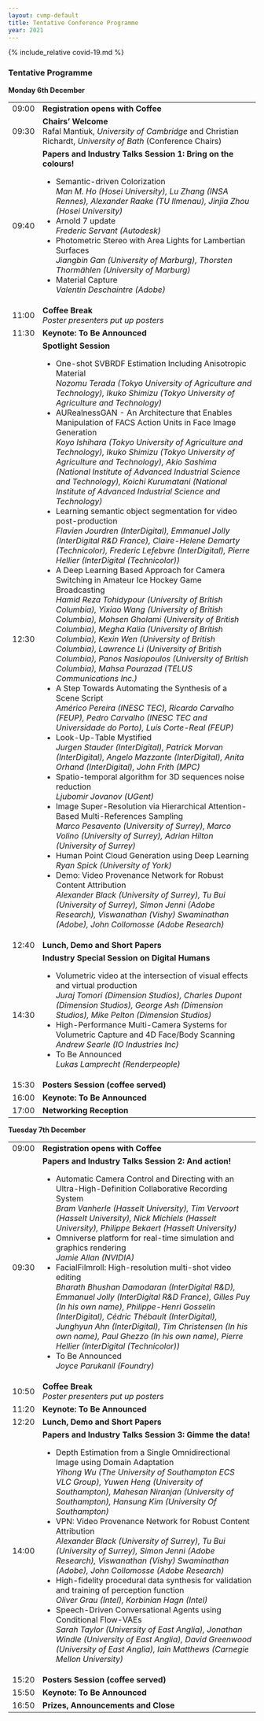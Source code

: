 ```yaml
---
layout: cvmp-default
title: Tentative Conference Programme
year: 2021
---
```


{% include_relative covid-19.md %}

### Tentative Programme ###

<div class="col-12 col-sm-12 col-lg-12">
	<a name="monday"></a>
	<div class="panel panel-default">
		<div class="panel-heading"><b>Monday 6th December</b></div>
		<table class="table table-striped">
			<tr>
				<td>09:00</td>
				<td><b>Registration opens with Coffee</b></td>
			</tr>
			<tr>
				<td>09:30</td>
				<td><b>Chairs’ Welcome</b><br/>Rafal Mantiuk, <i>University of Cambridge</i> and Christian Richardt, <i>University of Bath</i> (Conference Chairs)</td>
			</tr>
			<tr>
				<td>09:40</td>
				<td><b>Papers and Industry Talks Session 1: Bring on the colours!</b><br/><!--<i>To be confirmed (Chair)</i><br/>-->
					<ul>
						<li>Semantic-driven Colorization<br/><i>Man M. Ho (Hosei University), Lu Zhang (INSA Rennes), Alexander Raake (TU Ilmenau), Jinjia Zhou (Hosei University)</i></li>
						<li>Arnold 7 update<br/><i>Frederic Servant (Autodesk)</i></li>
						<li>Photometric Stereo with Area Lights for Lambertian Surfaces<br/><i>Jiangbin Gan (University of Marburg), Thorsten Thormählen (University of Marburg)</i></li>
						<li>Material Capture<br/><i>Valentin Deschaintre (Adobe)</i></li>
					</ul>
				</td>
			</tr>
			<tr>
				<td>11:00</td>
				<td><b>Coffee Break</b><br/><i>Poster presenters put up posters</i></td>
			</tr>	
			<tr>
				<td>11:30</td><td><a><b>Keynote: To Be Announced</b></a><br/></td>
			</tr>
			<tr>
				<td>12:30</td>
				<td><b>Spotlight Session</b><br/>
					<ul>
						<li>One-shot SVBRDF Estimation Including Anisotropic Material<br/><i>Nozomu Terada (Tokyo University of Agriculture and Technology), Ikuko Shimizu (Tokyo University of Agriculture and Technology)</i></li>
						<li>AURealnessGAN - An Architecture that Enables Manipulation of FACS Action Units in Face Image Generation<br/><i>Koyo Ishihara (Tokyo University of Agriculture and Technology), Ikuko Shimizu (Tokyo University of Agriculture and Technology), Akio Sashima (National Institute of Advanced Industrial Science and Technology), Koichi Kurumatani (National Institute of Advanced Industrial Science and Technology)</i></li>
						<li>Learning semantic object segmentation for video post-production<br/><i>Flavien Jourdren (InterDigital), Emmanuel Jolly (InterDigital R&D France), Claire-Helene Demarty (Technicolor), Frederic Lefebvre (InterDigital), Pierre Hellier (InterDigital (Technicolor))</i></li>
						<li>A Deep Learning Based Approach for Camera Switching in Amateur Ice Hockey Game Broadcasting<br/><i>Hamid Reza Tohidypour (University of British Columbia), Yixiao Wang (University of British Columbia), Mohsen Gholami (University of British Columbia), Megha Kalia (University of British Columbia), Kexin Wen (University of British Columbia), Lawrence Li (University of British Columbia), Panos Nasiopoulos (University of British Columbia), Mahsa Pourazad (TELUS Communications Inc.)</i></li>
						<li>A Step Towards Automating the Synthesis of a Scene Script<br/><i>Américo Pereira (INESC TEC), Ricardo Carvalho (FEUP), Pedro Carvalho (INESC TEC and Universidade do Porto), Luís Corte-Real (FEUP)</i></li>
						<li>Look-Up-Table Mystified<br/><i>Jurgen Stauder (InterDigital), Patrick Morvan (InterDigital), Angelo Mazzante (InterDigital), Anita Orhand (InterDigital), John Frith (MPC)</i></li>
						<li>Spatio-temporal algorithm for 3D sequences noise reduction<br/><i>Ljubomir Jovanov (UGent)</i></li>
						<li>Image Super-Resolution via Hierarchical Attention-Based Multi-References Sampling<br/><i>Marco Pesavento (University of Surrey), Marco Volino (University of Surrey), Adrian Hilton (University of Surrey)</i></li>
						<li>Human Point Cloud Generation using Deep Learning<br/><i>Ryan Spick (University of York)</i></li>
						<li>Demo: Video Provenance Network for Robust Content Attribution<br/><i>Alexander Black (University of Surrey), Tu Bui (University of Surrey), Simon Jenni (Adobe Research), Viswanathan (Vishy) Swaminathan (Adobe), John Collomosse (Adobe Research)</i></li>
					</ul>
				</td>
			</tr>
			<tr>
				<td>12:40</td>
				<td><b>Lunch, Demo and Short Papers</b></td>
			</tr>
			<tr>
				<td>14:30</td>
				<td><b>Industry Special Session on Digital Humans</b><br/>
					<ul>
						<li>Volumetric video at the intersection of visual effects and virtual production<br/><i>Juraj Tomori (Dimension Studios), Charles Dupont (Dimension Studios), George Ash (Dimension Studios), Mike Pelton (Dimension Studios)</i></li>
						<li>High-Performance Multi-Camera Systems for Volumetric Capture and 4D Face/Body Scanning<br/><i>Andrew Searle (IO Industries Inc)</i></li>
						<li>To Be Announced<br/><i>Lukas Lamprecht (Renderpeople)</i></li>						
					</ul>
				</td>
			</tr>		
			<tr>
				<td>15:30</td>
				<td><b>Posters Session (coffee served)</b></td>
			</tr>	
			<tr>
				<td>16:00</td><td><a><b>Keynote: To Be Announced</b></a><br/></td>
			</tr>
			<tr>
				<td>17:00</td>
				<td><b>Networking Reception</b></td>
			</tr>
		</table>
	</div>
	<a name="tuesday"></a>
	<div class="panel panel-default">
		<div class="panel-heading"><b>Tuesday 7th December</b></div>
		<table class="table table-striped">
			<tr>
				<td>09:00</td>
				<td><b>Registration opens with Coffee</b></td>
			</tr>
			<tr>
				<td>09:30</td>
				<td><b>Papers and Industry Talks Session 2: And action!</b><br/>
					<ul>
						<li>Automatic Camera Control and Directing with an Ultra-High-Definition Collaborative Recording System<br/><i>Bram Vanherle (Hasselt University), Tim Vervoort (Hasselt University), Nick Michiels (Hasselt University), Philippe Bekaert (Hasselt University)</i></li>
						<li>Omniverse platform for real-time simulation and graphics rendering<br/><i>Jamie Allan (NVIDIA)</i></li>
						<li>FacialFilmroll: High-resolution multi-shot video editing<br/><i>Bharath Bhushan Damodaran (InterDigital R&D), Emmanuel Jolly (InterDigital R&D France), Gilles Puy (In his own name), Philippe-Henri Gosselin (InterDigital), Cédric Thébault (InterDigital), Junghyun Ahn (InterDigital), Tim Christensen (In his own name), Paul Ghezzo (In his own name), Pierre Hellier (InterDigital (Technicolor))</i></li>
						<li>To Be Announced<br/><i>Joyce Parukanil (Foundry)</i></li>
					</ul>
				</td>
			</tr>
			<tr>
				<td>10:50</td>
				<td><b>Coffee Break</b><br/><i>Poster presenters put up posters</i></td>
			</tr>	
			<tr>
				<td>11:20</td><td><a><b>Keynote: To Be Announced</b></a><br/></td>
			</tr>
			<tr>
				<td>12:20</td>
				<td><b>Lunch, Demo and Short Papers</b></td>
			</tr>
			<tr>
				<td>14:00</td>
				<td><b>Papers and Industry Talks Session 3: Gimme the data!</b><br/>
					<ul>
						<li>Depth Estimation from a Single Omnidirectional Image using Domain Adaptation<br/><i>Yihong Wu (The University of Southampton ECS VLC Group), Yuwen Heng (University of Southampton), Mahesan Niranjan (University of Southampton), Hansung Kim (University Of Southampton)</i></li>
						<li>VPN: Video Provenance Network for Robust Content Attribution<br/><i>Alexander Black (University of Surrey), Tu Bui (University of Surrey), Simon Jenni (Adobe Research), Viswanathan (Vishy) Swaminathan (Adobe), John Collomosse (Adobe Research)</i></li>
						<li>High-fidelity procedural data synthesis for validation and training of perception function<br/><i>Oliver Grau (Intel), Korbinian Hagn (Intel)</i></li>
						<li>Speech-Driven Conversational Agents using Conditional Flow-VAEs<br/><i>Sarah Taylor (University of East Anglia), Jonathan Windle (University of East Anglia), David Greenwood (University of East Anglia), Iain Matthews (Carnegie Mellon University)</i></li>
					</ul>
				</td>
			</tr>
			<tr>
				<td>15:20</td>
				<td><b>Posters Session (coffee served)</b></td>
			</tr>
			<tr>
				<td>15:50</td>
				<td><a><b>Keynote: To Be Announced</b></a><br/></td>
			</tr>
			<tr>
				<td>16:50</td>
				<td><b>Prizes, Announcements and Close</b></td>
			</tr>
		</table>
	</div>
</div>

